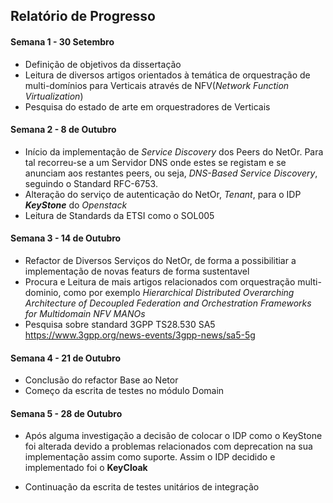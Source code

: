 ## Relatório de Progresso
#### Semana 1 - 30 Setembro
  - Definição de objetivos da dissertação
  - Leitura de diversos artigos orientados à temática de orquestração de multi-domínios para Verticais através de NFV(*Network Function Virtualization*)
  - Pesquisa do estado de arte em orquestradores de Verticais
#### Semana 2 - 8 de Outubro
  - Início da implementação de *Service Discovery* dos Peers do NetOr. Para tal recorreu-se a um Servidor DNS onde estes se registam e se anunciam aos restantes peers, ou seja,  *DNS-Based Service Discovery*,  seguindo o Standard RFC-6753.
  - Alteração do serviço de autenticação do NetOr, *Tenant*, para o IDP ***KeyStone*** do *Openstack*
  -  Leitura de Standards da ETSI como o SOL005



#### Semana 3 - 14 de Outubro

- Refactor de Diversos Serviços do NetOr, de forma a possibilitiar a implementação de novas featurs de forma sustentavel
- Procura e Leitura de mais artigos relacionados com orquestração multi-dominio, como por exemplo  *Hierarchical Distributed Overarching*
  *Architecture of Decoupled Federation and Orchestration Frameworks for Multidomain NFV MANOs*
- Pesquisa sobre standard 3GPP TS28.530 SA5 https://www.3gpp.org/news-events/3gpp-news/sa5-5g

#### Semana 4 - 21 de Outubro

- Conclusão do refactor Base ao Netor
- Começo da escrita de testes no módulo Domain

#### Semana 5 - 28 de Outubro

- Após alguma investigação a decisão de colocar o IDP como o KeyStone foi alterada devido a problemas relacionados com deprecation na sua implementação assim como suporte. Assim o IDP decidido e implementado foi o **KeyCloak**

- Continuação da escrita de testes unitários de integração

  

